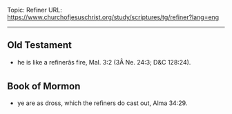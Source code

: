 Topic: Refiner
URL: https://www.churchofjesuschrist.org/study/scriptures/tg/refiner?lang=eng

---

## Old Testament

- he is like a refinerâs fire, Mal. 3:2 (3Â Ne. 24:3; D&C 128:24).

## Book of Mormon

- ye are as dross, which the refiners do cast out, Alma 34:29.

